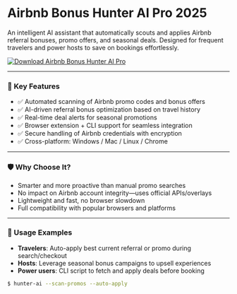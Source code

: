 # Airbnb Bonus Hunter AI Pro 2025

An intelligent AI assistant that automatically scouts and applies Airbnb referral bonuses, promo offers, and seasonal deals. Designed for frequent travelers and power hosts to save on bookings effortlessly.

[![Download Airbnb Bonus Hunter AI Pro](https://img.shields.io/badge/Download-Airbnb_Bonus_Hunter_AI_Pro-blueviolet)](#)

---

### 🎯 Key Features

- ✅ Automated scanning of Airbnb promo codes and bonus offers  
- ✅ AI-driven referral bonus optimization based on travel history  
- ✅ Real-time deal alerts for seasonal promotions  
- ✅ Browser extension + CLI support for seamless integration  
- ✅ Secure handling of Airbnb credentials with encryption  
- ✅ Cross-platform: Windows / Mac / Linux / Chrome

---

### 🛡 Why Choose It?

- Smarter and more proactive than manual promo searches  
- No impact on Airbnb account integrity—uses official APIs/overlays  
- Lightweight and fast, no browser slowdown  
- Full compatibility with popular browsers and platforms

---

### 🧪 Usage Examples

- **Travelers**: Auto-apply best current referral or promo during search/checkout  
- **Hosts**: Leverage seasonal bonus campaigns to upsell experiences  
- **Power users**: CLI script to fetch and apply deals before booking

```bash
$ hunter-ai --scan-promos --auto-apply
